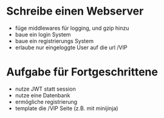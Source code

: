 # Schreibe einen Webserver
- füge middlewares für logging, und gzip hinzu
- baue ein login System
- baue ein registrierungs System
- erlaube nur eingeloggte User auf die url /VIP

# Aufgabe für Fortgeschrittene
- nutze JWT statt session
- nutze eine Datenbank
- ermögliche registrierung
- template die /VIP Seite (z.B. mit minijinja)